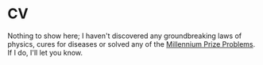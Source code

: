 # CV
Nothing to show here; I haven't discovered any groundbreaking laws of physics, cures for diseases or solved any of the [Millennium Prize Problems](https://en.wikipedia.org/wiki/Millennium_Prize_Problems). If I do, I'll let you know.